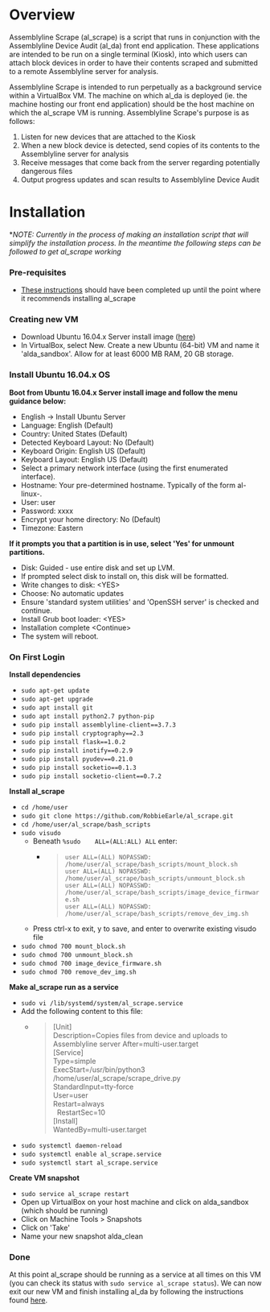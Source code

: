 # Overview

Assemblyline Scrape (al_scrape) is a script that runs in conjunction with the Assemblyline Device Audit (al_da) 
front end application. These applications are intended to be run on a single terminal (Kiosk), into which users can
attach block devices in order to have their contents scraped and submitted to a remote Assemblyline server for 
analysis.

Assemblyline Scrape is intended to run perpetually as a background service within a VirtualBox VM. The machine on which
al_da is deployed (ie. the machine hosting our front end application) should be the host machine on which the al_scrape
VM is running. Assemblyline Scrape's purpose is as follows:

1. Listen for new devices that are attached to the Kiosk
2. When a new block device is detected, send copies of its contents to the Assemblyline server for analysis
3. Receive messages that come back from the server regarding potentially dangerous files
4. Output progress updates and scan results to Assemblyline Device Audit

# Installation

**NOTE: Currently in the process of making an installation script that will simplify the installation process. In the
meantime the following steps can be followed to get al_scrape working*

### Pre-requisites

- [These instructions](https://github.com/RobbieEarle/al_da) should have been completed up until the point where it
recommends installing al_scrape

### Creating new VM

- Download Ubuntu 16.04.x Server install image ([here](http://releases.ubuntu.com/))
- In VirtualBox, select New. Create a new Ubuntu (64-bit) VM and name it 'alda_sandbox'. Allow for at least 6000 MB 
RAM, 20 GB storage.

### Install Ubuntu 16.04.x OS

**Boot from Ubuntu 16.04.x Server install image and follow the menu guidance below:**

- English -> Install Ubuntu Server
- Language: English (Default)
- Country: United States (Default)
- Detected Keyboard Layout: No (Default)
- Keyboard Origin: English US (Default)
- Keyboard Layout: English US (Default)
- Select a primary network interface (using the first enumerated interface).
- Hostname: Your pre-determined hostname. Typically of the form al-linux-<N>.
- User: user
- Password: xxxx
- Encrypt your home directory: No (Default)
- Timezone: Eastern

**If it prompts you that a partition is in use, select 'Yes' for unmount partitions.**

- Disk: Guided - use entire disk and set up LVM.
- If prompted select disk to install on, this disk will be formatted.
- Write changes to disk: \<YES>
- Choose: No automatic updates
- Ensure 'standard system utilities' and 'OpenSSH server' is checked and continue.
- Install Grub boot loader: \<YES>
- Installation complete \<Continue>
- The system will reboot.

### On First Login

**Install dependencies**

- `sudo apt-get update`
- `sudo apt-get upgrade`
- `sudo apt install git`
- `sudo apt install python2.7 python-pip`
- `sudo pip install assemblyline-client==3.7.3`
- `sudo pip install cryptography==2.3`
- `sudo pip install flask==1.0.2`
- `sudo pip install inotify==0.2.9`
- `sudo pip install pyudev==0.21.0`
- `sudo pip install socketio==0.1.3`
- `sudo pip install socketio-client==0.7.2`

**Install al_scrape**

- `cd /home/user`
- `sudo git clone https://github.com/RobbieEarle/al_scrape.git`
- `cd /home/user/al_scrape/bash_scripts`
- `sudo visudo`
    - Beneath `%sudo    ALL=(ALL:ALL) ALL` enter:
        - >`user ALL=(ALL) NOPASSWD: /home/user/al_scrape/bash_scripts/mount_block.sh`\
        `user ALL=(ALL) NOPASSWD: /home/user/al_scrape/bash_scripts/unmount_block.sh`\
        `user ALL=(ALL) NOPASSWD: /home/user/al_scrape/bash_scripts/image_device_firmware.sh`\
        `user ALL=(ALL) NOPASSWD: /home/user/al_scrape/bash_scripts/remove_dev_img.sh`
    - Press ctrl-x to exit, y to save, and enter to overwrite existing visudo file
- `sudo chmod 700 mount_block.sh`
- `sudo chmod 700 unmount_block.sh`
- `sudo chmod 700 image_device_firmware.sh`
- `sudo chmod 700 remove_dev_img.sh`

**Make al_scrape run as a service**
    
- `sudo vi /lib/systemd/system/al_scrape.service`
- Add the following content to this file:
    - > [Unit]\
Description=Copies files from device and uploads to Assemblyline server
After=multi-user.target\
[Service]\
Type=simple\
ExecStart=/usr/bin/python3 /home/user/al_scrape/scrape_drive.py\
StandardInput=tty-force\
User=user\
Restart=always\
&nbsp; RestartSec=10\
[Install]\
WantedBy=multi-user.target
- `sudo systemctl daemon-reload`
- `sudo systemctl enable al_scrape.service`
- `sudo systemctl start al_scrape.service`

**Create VM snapshot**

- `sudo service al_scrape restart`
- Open up VirtualBox on your host machine and click on alda_sandbox (which should be running)
- Click on Machine Tools > Snapshots
- Click on 'Take'
- Name your new snapshot alda_clean

### Done

At this point al_scrape should be running as a service at all times on this VM (you can check its status with
`sudo service al_scrape status`). We can now exit our new VM and finish installing al_da by following the instructions 
found [here](https://github.com/RobbieEarle/al_da).
